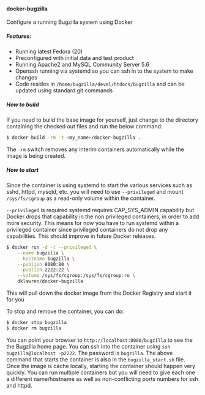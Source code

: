 #### docker-bugzilla

Configure a running Bugzilla system using Docker

##### Features:

* Running latest Fedora (20)
* Preconfigured with initial data and test product
* Running Apache2 and MySQL Community Server 5.6
* Openssh running via systemd so you can ssh in to the system to make changes
* Code resides in `/home/bugzilla/devel/htdocs/bugzilla` and can be updated using standard git commands

##### How to build

If you need to build the base image for yourself,  just change to the directory containing the checked out
files and run the below command:

```bash
$ docker build -rm -t <my_name>/docker-bugzilla .
```

The `-rm` switch removes any interim containers automatically while the image is being created.

##### How to start

Since the container is using systemd to start the various services such as sshd, httpd, mysqld, etc. you will
need to use `--privileged` and mount `/sys/fs/cgroup` as a read-only volume within the container.

`--privileged` is required systemd requires CAP_SYS_ADMIN capability but Docker drops that capability in the
non privileged containers, in order to add more security. This means for now you have to run systemd within a
privileged container since privileged containers do not drop any capabilities. This should improve in
future Docker releases.

```bash
$ docker run -d -t --privileged \
    --name bugzilla \
    --hostname bugzilla \
    --publish 8080:80 \
    --publish 2222:22 \
    --volume /sys/fs/cgroup:/sys/fs/cgroup:ro \
    dklawren/docker-bugzilla
```

This will pull down the docker image from the Docker Registry and start it for you

To stop and remove the container, you can do:

```bash
$ docker stop bugzilla
$ docker rm bugzilla
```

You can point your browser to `http://localhost:8080/bugzilla` to see the the Bugzilla home page.
You can ssh into the container using `ssh bugzilla@localhost -p2222`. The password is `bugzilla`.
The above command that starts the container is also in the `bugzilla_start.sh` file. Once the image
is cache locally, starting the container should happen very quickly. You can run multiple containers
but you will need to give each one a different name/hostname as well as non-conflicting ports numbers
for ssh and httpd.




